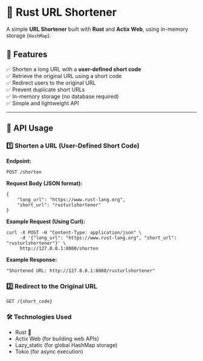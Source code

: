 # 🚀 Rust URL Shortener

A simple **URL Shortener** built with **Rust** and **Actix Web**, using in-memory storage (`HashMap`).

## 🌟 Features

✅ Shorten a long URL with a **user-defined short code**  
✅ Retrieve the original URL using a short code  
✅ Redirect users to the original URL  
✅ Prevent duplicate short URLs  
✅ In-memory storage (no database required)  
✅ Simple and lightweight API  

---

## 🔗 API Usage

### **1️⃣ Shorten a URL (User-Defined Short Code)**
**Endpoint:**  
```http
POST /shorten
```

**Request Body (JSON format):**
```
{
    "long_url": "https://www.rust-lang.org",
    "short_url": "rusturlshortener"
}
```

**Example Request (Using Curl):**
```
curl -X POST -H "Content-Type: application/json" \
     -d '{"long_url": "https://www.rust-lang.org", "short_url": "rusturlshortener"}' \
     http://127.0.0.1:8080/shorten
```

**Example Response:**
```
"Shortened URL: http://127.0.0.1:8080/rusturlshortener"
```

### 2️⃣ Redirect to the Original URL
```
GET /{short_code}
```

### 🛠 Technologies Used
* Rust 🦀
* Actix Web (for building web APIs)
* Lazy_static (for global HashMap storage)
* Tokio (for async execution)